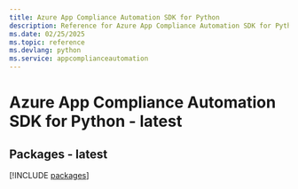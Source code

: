 ```yaml
---
title: Azure App Compliance Automation SDK for Python
description: Reference for Azure App Compliance Automation SDK for Python
ms.date: 02/25/2025
ms.topic: reference
ms.devlang: python
ms.service: appcomplianceautomation
---
```

# Azure App Compliance Automation SDK for Python - latest
## Packages - latest
[!INCLUDE [packages](app-compliance-automation-index.md)]